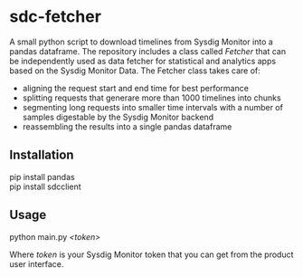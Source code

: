 # sdc-fetcher
A small python script to download timelines from Sysdig Monitor into a pandas dataframe. The repository includes a class called *Fetcher* that can be independently used as data fetcher for statistical and analytics apps based on the Sysdig Monitor Data. The Fetcher class takes care of:
- aligning the request start and end time for best performance
- splitting requests that generare more than 1000 timelines into chunks
- segmenting long requests into smaller time intervals with a number of samples digestable by the Sysdig Monitor backend
- reassembling the results into a single pandas dataframe

## Installation
pip install pandas  
pip install sdcclient

## Usage
python main.py *\<token\>*
  
Where *token* is your Sysdig Monitor token that you can get from the product user interface.
